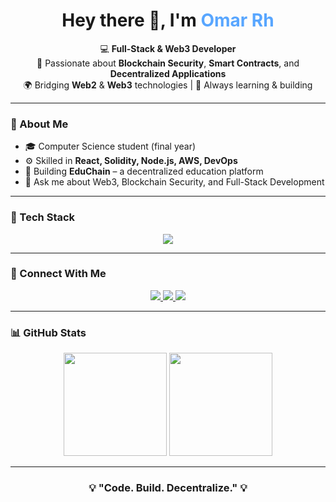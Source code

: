 <!-- 👋 Profile README for Omar Rh -->

<h1 align="center">Hey there 👋, I'm <span style="color:#58A6FF;">Omar Rh</span></h1>

<p align="center">
  💻 <strong>Full-Stack & Web3 Developer</strong><br>
  🔐 Passionate about <strong>Blockchain Security</strong>, <strong>Smart Contracts</strong>, and <strong>Decentralized Applications</strong><br>
  🌍 Bridging <strong>Web2</strong> & <strong>Web3</strong> technologies | 🚀 Always learning & building
</p>

---

### 🧠 About Me
- 🎓 Computer Science student (final year)  
- ⚙️ Skilled in <strong>React, Solidity, Node.js, AWS, DevOps</strong>  
- 🧩 Building <strong>EduChain</strong> – a decentralized education platform  
- 💬 Ask me about Web3, Blockchain Security, and Full-Stack Development

---

### 🚀 Tech Stack

<p align="center">
  <img src="https://skillicons.dev/icons?i=html,css,js,react,nodejs,solidity,aws,git,github,vscode,linux,postman&theme=dark" />
</p>

---

### 🔗 Connect With Me

<p align="center">
  <a href="https://linkedin.com/in/am0rih" target="_blank">
    <img src="https://img.shields.io/badge/LinkedIn-0A66C2?style=for-the-badge&logo=linkedin&logoColor=white" />
  </a>
  <a href="mailto:your.email@example.com" target="_blank">
    <img src="https://img.shields.io/badge/Email-D14836?style=for-the-badge&logo=gmail&logoColor=white" />
  </a>
  <a href="https://github.com/am0rih" target="_blank">
    <img src="https://img.shields.io/badge/GitHub-181717?style=for-the-badge&logo=github&logoColor=white" />
  </a>
</p>

---

### 📊 GitHub Stats
<p align="center">
  <img src="https://github-readme-stats.vercel.app/api?username=am0rih&show_icons=true&theme=tokyonight" height="165"/>
  <img src="https://github-readme-stats.vercel.app/api/top-langs/?username=am0rih&layout=compact&theme=tokyonight" height="165"/>
</p>

---

<h3 align="center">💡 "Code. Build. Decentralize." 💡</h3>
